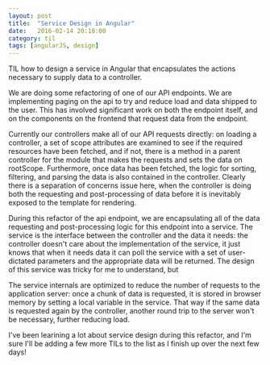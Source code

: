 ```yaml
---
layout: post
title:  "Service Design in Angular"
date:   2016-02-14 20:18:00
category: til
tags: [angularJS, design]
---
```


TIL how to design a service in Angular that encapsulates the actions necessary to supply data to a controller.

We are doing some refactoring of one of our API endpoints. We are implementing paging on the api to try and reduce load and data shipped to the user. This has involved significant work on both the endpoint itself, and on the components on the frontend that request data from the endpoint.

Currently our controllers make all of our API requests directly: on loading a controller, a set of scope attributes are examined to see if the required resources have been fetched, and if not, there is a method in a parent controller for the module that makes the requests and sets the data on rootScope. Furthermore, once data has been fetched, the logic for sorting, filtering, and parsing the data is also contained in the controller. Clearly there is a separation of concerns issue here, when the controller is doing both the requesting and post-processing of data before it is inevitably exposed to the template for rendering.

During this refactor of the api endpoint, we are encapsulating all of the data requesting and post-processing logic for this endpoint into a service. The service is the interface between the controller and the data it needs: the controller doesn't care about the implementation of the service, it just knows that when it needs data it can poll the service with a set of user-dictated parameters and the appropriate data will be returned. The design of this service was tricky for me to understand, but

The service internals are optimized to reduce the number of requests to the application server: once a chunk of data is requested, it is stored in browser memory by setting a local variable in the service. That way if the same data is requested again by the controller, another round trip to the server won't be necessary, further reducing load.

I've been learining a lot about service design during this refactor, and I'm sure I'll be adding a few more TILs to the list as I finish up over the next few days!